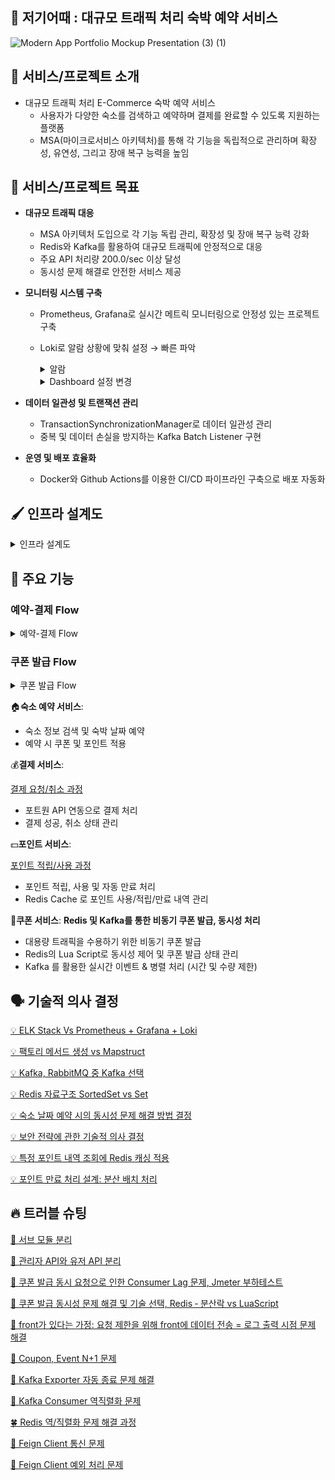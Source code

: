 ## 🏡 저기어때 : 대규모 트래픽 처리 숙박 예약 서비스

![Modern App Portfolio Mockup Presentation (3) (1)](https://github.com/user-attachments/assets/61b3d03e-f550-451f-9dab-c6416631ee1c)


## 👋 서비스/프로젝트 소개

<aside>

- 대규모 트래픽 처리 E-Commerce 숙박 예약 서비스
    - 사용자가 다양한 숙소를 검색하고 예약하며 결제를 완료할 수 있도록 지원하는 플랫폼
    - MSA(마이크로서비스 아키텍처)를 통해 각 기능을 독립적으로 관리하며 확장성, 유연성, 그리고 장애 복구 능력을 높임
</aside>

## 👑 서비스/프로젝트 목표

<aside>

- **대규모 트래픽 대응**
    - MSA 아키텍처 도입으로 각 기능 독립 관리, 확장성 및 장애 복구 능력 강화
    - Redis와 Kafka를 활용하여 대규모 트래픽에 안정적으로 대응
    - 주요 API 처리량 200.0/sec 이상 달성
    - 동시성 문제 해결로 안전한 서비스 제공


- **모니터링 시스템 구축**
    - Prometheus, Grafana로 실시간 메트릭 모니터링으로 안정성 있는 프로젝트 구축
    - Loki로 알람 상황에 맞춰 설정 → 빠른 파악
      <details>
        <summary>알람</summary>
            <image src="https://github.com/user-attachments/assets/2aa97fbc-df36-4572-9164-ce2379301c7a" width="900"></image>
            <image src="https://github.com/user-attachments/assets/02c21190-a6df-41ff-97e0-e05d168ff3ca" width="900" height="700"></image>
        </details>
      
      <details>
      <summary>Dashboard 설정 변경</summary>
            <image src="https://github.com/user-attachments/assets/dc5dfedd-a383-44a1-b61e-4b574ef1dce1" width="900"></image>
    </details>

 - **데이터 일관성 및 트랜잭션 관리**
   - TransactionSynchronizationManager로 데이터 일관성 관리
   - 중복 및 데이터 손실을 방지하는 Kafka Batch Listener 구현

- **운영 및 배포 효율화**
   - Docker와 Github Actions를 이용한 CI/CD 파이프라인 구축으로 배포 자동화
        
</aside>

## 🖌 인프라 설계도
<details>
<summary>인프라 설계도</summary>
    <image src="https://github.com/user-attachments/assets/540b4e69-ff5a-4cf1-917a-96d365c9983e" width="900"></image>
</details>

## 📄 주요 기능

### 예약-결제 Flow
<details>
<summary>예약-결제 Flow</summary>
    <image src="https://github.com/user-attachments/assets/1dbcfbbc-5454-43c3-9da4-8d0c474e3cf9" width="900"></image>
    <li> 예약에 쿠폰, 포인트가 모두 사용된 경우를 나타내며, 사용되지 않았을 경우 유효성 검사 및 상태 변경 진행되지 않음</li>
    <li> 현재 테스트 환경에서는 결제 URL 을 직접 브라우저에 입력해야 하지만, 최종적인 목표는 MVC 패턴</li>
    <li> 모든 요청의 실패에 대한 롤백 로직이 작성되어 있으며, 다이어그램 간소화를 위해 생략함 </li>
</details>

### 쿠폰 발급 Flow

<details>
<summary>쿠폰 발급 Flow</summary>
    <image src="https://github.com/user-attachments/assets/059c7716-6669-4c3b-854a-5464d080f135" width="900"></image>
</details>

<aside>  
    
🏠**숙소 예약 서비스**:

- 숙소 정보 검색 및 숙박 날짜 예약
- 예약 시 쿠폰 및 포인트 적용
</aside>

<aside>

💰**결제 서비스**:

[결제 요청/취소 과정](https://www.notion.so/7ecd7621e166448fb5dc606708f38c55?pvs=21)

- 포트원 API 연동으로 결제 처리
- 결제 성공, 취소 상태 관리
</aside>

<aside>

💵**포인트 서비스**:

[포인트 적립/사용 과정](https://www.notion.so/1842dc3ef514812e81b8cdd71a7e2231?pvs=21)

- 포인트 적립, 사용 및 자동 만료 처리
- Redis Cache 로 포인트 사용/적립/만료 내역 관리
</aside>

<aside>

🎫**쿠폰 서비스**: **Redis 및 Kafka를 통한 비동기 쿠폰 발급, 동시성 처리**

- 대용량 트래픽을 수용하기 위한 비동기 쿠폰 발급
- Redis의 Lua Script로 동시성 제어 및 쿠폰 발급 상태 관리
- Kafka 를 활용한 실시간 이벤트 & 병렬 처리 (시간 및 수량 제한)
</aside>

<aside>

## 🗣️ 기술적 의사 결정
[💡 ELK Stack Vs Prometheus + Grafana + Loki](https://github.com/How-about-over-there/server/wiki/%5BConcern%5D-ELK-Stack-Vs-Prometheus---Grafana---Loki)

[💡 팩토리 메서드 생성 vs Mapstruct](https://github.com/How-about-over-there/server/wiki/%5BConcern%5D-%ED%8E%99%ED%86%A0%EB%A6%AC-%EB%A9%94%EC%84%9C%EB%93%9C-%EC%83%9D%EC%84%B1-vs-Mapstruct)

[💡 Kafka, RabbitMQ 중 Kafka 선택](https://github.com/How-about-over-there/server/wiki/%5BConcern%5D-Kafka,-RabbitMQ-%EC%A4%91-Kafka-%EC%84%A0%ED%83%9D)

[💡 Redis 자료구조 SortedSet vs Set](https://github.com/How-about-over-there/server/wiki/%5BConcern%5D-Redis-%EC%9E%90%EB%A3%8C%EA%B5%AC%EC%A1%B0-SortedSet-vs-Set)

[💡 숙소 날짜 예약 시의 동시성 문제 해결 방법 결정](https://github.com/How-about-over-there/server/wiki/%5BConcern%5D-%EB%8F%99%EC%8B%9C%EC%84%B1)

[💡 보안 전략에 관한 기술적 의사 결정](https://github.com/How-about-over-there/server/wiki/%5BConcern%5D-%EB%B3%B4%EC%95%88-%EC%A0%84%EB%9E%B5%EC%97%90-%EA%B4%80%ED%95%9C-%EA%B8%B0%EC%88%A0%EC%A0%81-%EC%9D%98%EC%82%AC-%EA%B2%B0%EC%A0%95)

[💡 특정 포인트 내역 조회에 Redis 캐싱 적용](https://github.com/How-about-over-there/server/wiki/%5BConcern%5D-%ED%8A%B9%EC%A0%95-%ED%8F%AC%EC%9D%B8%ED%8A%B8-%EB%82%B4%EC%97%AD-%EC%A1%B0%ED%9A%8C%EC%97%90-Redis-%EC%BA%90%EC%8B%B1-%EC%A0%81%EC%9A%A9)

[💡 포인트 만료 처리 설계: 분산 배치 처리](https://github.com/How-about-over-there/server/wiki/%5BConcern%5D-%ED%8F%AC%EC%9D%B8%ED%8A%B8-%EB%A7%8C%EB%A3%8C-%EC%B2%98%EB%A6%AC-%EC%84%A4%EA%B3%84:-%EB%B6%84%EC%82%B0-%EB%B0%B0%EC%B9%98-%EC%B2%98%EB%A6%AC)

## 🔥 트러블 슈팅

[🦄 서브 모듈 분리](https://github.com/How-about-over-there/server/wiki/%5BTrouble-Shooting%5D-%EC%84%9C%EB%B8%8C-%EB%AA%A8%EB%93%88-%EB%B6%84%EB%A6%AC)

[🌸 관리자 API와 유저 API 분리](https://github.com/How-about-over-there/server/wiki/%5BTrouble-Shooting%5D-%EA%B4%80%EB%A6%AC%EC%9E%90-API-%EC%99%80-%EC%9C%A0%EC%A0%80-API-%EB%B6%84%EB%A6%AC)

[🐢 쿠폰 발급 동시 요청으로 인한 Consumer Lag 문제, Jmeter 부하테스트](https://github.com/How-about-over-there/server/wiki/%5BTrouble-Shooting%5D-%EC%BF%A0%ED%8F%B0-%EB%B0%9C%EA%B8%89-%EB%8F%99%EC%8B%9C-%EC%9A%94%EC%B2%AD%EC%9C%BC%EB%A1%9C-%EC%9D%B8%ED%95%9C-Consumer-Lag-%EB%AC%B8%EC%A0%9C,-Jmeter-%EB%B6%80%ED%95%98%ED%85%8C%EC%8A%A4%ED%8A%B8)

[🐯 쿠폰 발급 동시성 문제 해결 및 기술 선택, Redis ‐ 분산락 vs LuaScript](https://github.com/How-about-over-there/server/wiki/%5BTrouble-Shooting%5D-%EC%BF%A0%ED%8F%B0-%EB%B0%9C%EA%B8%89-%EB%8F%99%EC%8B%9C%EC%84%B1-%EB%AC%B8%EC%A0%9C-%ED%95%B4%EA%B2%B0-%EB%B0%8F-%EA%B8%B0%EC%88%A0-%EC%84%A0%ED%83%9D,-Redis-%E2%80%90-%EB%B6%84%EC%82%B0%EB%9D%BD-vs-LuaScript)

[🐥 front가 있다는 가정: 요청 제한을 위해  front에 데이터 전송 = 로그 출력 시점 문제 해결](https://github.com/How-about-over-there/server/wiki/%5BTrouble-Shooting%5D-%5Bfront%EA%B0%80-%EC%9E%88%EB%8B%A4%EB%8A%94-%EA%B0%80%EC%A0%95%5D-%EC%9A%94%EC%B2%AD-%EC%A0%9C%ED%95%9C%EC%9D%84-%EC%9C%84%ED%95%B4--front%EC%97%90-%EB%8D%B0%EC%9D%B4%ED%84%B0-%EC%A0%84%EC%86%A1-=-%EB%A1%9C%EA%B7%B8-%EC%B6%9C%EB%A0%A5-%EC%8B%9C%EC%A0%90-%EB%AC%B8%EC%A0%9C-%ED%95%B4%EA%B2%B0)

[🐻 Coupon, Event N+1 문제](https://github.com/How-about-over-there/server/wiki/%5BTrouble-Shooting%5D-Coupon,-Event-N-1-%EB%AC%B8%EC%A0%9C) 

[🦋 Kafka Exporter 자동 종료 문제 해결](https://github.com/How-about-over-there/server/wiki/%5BTrouble-Shooting%5D-Kafka-Exporter-%EC%9E%90%EB%8F%99-%EC%A2%85%EB%A3%8C-%EB%AC%B8%EC%A0%9C-%ED%95%B4%EA%B2%B0)

[🐰 Kafka Consumer 역직렬화 문제](https://github.com/How-about-over-there/server/wiki/%5BTrouble-Shooting%5D-Kafka-Consumer-%EC%97%AD%EC%A7%81%EB%A0%AC%ED%99%94-%EB%AC%B8%EC%A0%9C)

[🍀 Redis 역/직렬화 문제 해결 과정](https://github.com/How-about-over-there/server/wiki/%5BTrouble-Shooting%5D-Redis-%EC%97%AD-%EC%A7%81%EB%A0%AC%ED%99%94-%EB%AC%B8%EC%A0%9C-%ED%95%B4%EA%B2%B0-%EA%B3%BC%EC%A0%95)

[🎀 Feign Client 통신 문제](https://github.com/How-about-over-there/server/wiki/%5BTrouble-Shooting%5D-Feign-Client-%ED%86%B5%EC%8B%A0-%EB%AC%B8%EC%A0%9C)

[🐸 Feign Client 예외 처리 문제](https://github.com/How-about-over-there/server/wiki/%5BTrouble-Shooting%5D-Feign-Client-%EC%98%88%EC%99%B8-%EC%B2%98%EB%A6%AC-%EB%AC%B8%EC%A0%9C)
